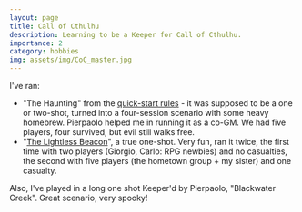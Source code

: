 ```yaml
---
layout: page
title: Call of Cthulhu
description: Learning to be a Keeper for Call of Cthulhu.
importance: 2
category: hobbies
img: assets/img/CoC_master.jpg
---
```



I've ran:

- "The Haunting" from the [quick-start rules](https://www.chaosium.com/content/FreePDFs/CoC/CHA23131%20Call%20of%20Cthulhu%207th%20Edition%20Quick-Start%20Rules.pdf) - it was supposed to be a one or two-shot, turned into a four-session scenario with some heavy homebrew. Pierpaolo helped me in running it as a co-GM. 
    We had five players, four survived, but evil still walks free.
- "[The Lightless Beacon](https://www.chaosium.com/content/FreePDFs/WeAreAllUs/2019/The%20Lightless%20Beacon%20-%20Call%20of%20Cthulhu.pdf)", a true one-shot. Very fun, ran it twice, the first time with two players (Giorgio, Carlo: RPG newbies) and no casualties, the second with five players (the hometown group + my sister) and one casualty.

Also, I've played in a long one shot Keeper'd by Pierpaolo, "Blackwater Creek". 
Great scenario, very spooky!